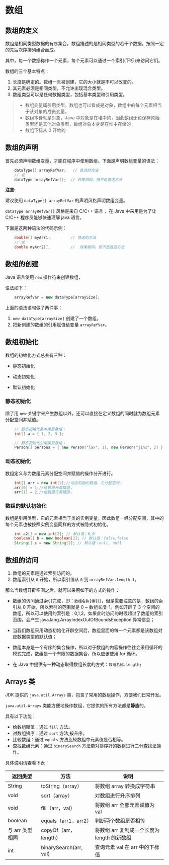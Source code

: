 # 数组

## 数组的定义

数组是相同类型数据的有序集合。数组描述的是相同类型的若干个数据，按照一定的先后次序排列组合而成。

其中，每一个数据称作一个元素，每个元素可以通过一个索引(下标)来访问它们。

数组的三个基本特点：

1. 长度是确定的。数组一旦被创建，它的大小就是不可以改变的。
2. 其元素必须是相同类型，不允许出现混合类型。
3. 数组类型可以是任何数据类型，包括基本类型和引用类型。

> - 数组变量属引用类型，数组也可以看成是对象，数组中的每个元素相当于该对象的成员变量。
> - 数组本身就是对象，Java 中对象是在堆中的，因此数组无论保存原始类型还是其他对象类型，数组对象本身是在堆中存储的
> - 数组下标从 0 开始的

## 数组的声明

首先必须声明数组变量，才能在程序中使用数组。下面是声明数组变量的语法：

```java
    dataType[] arrayRefVar;   // 首选的方法
    // 或
    dataType arrayRefVar[];  // 效果相同，但不是首选方法
```

**注意:**

建议使用 `dataType[] arrayRefVar` 的声明风格声明数组变量。

`dataType arrayRefVar[]` 风格是来自 C/C++ 语言 ，在 Java 中采用是为了让 C/C++ 程序员能够快速理解 java 语言。

下面是这两种语法的代码示例：

```java
    double[] myArr1;         // 首选的方法
    // 或
    double myArr2[];         //  效果相同，但不是首选方法
```

## 数组的创建

Java 语言使用 `new` 操作符来创建数组，

语法如下：

```java
    arrayRefVar = new dataType[arraySize];
```

上面的语法语句做了两件事：

1. `new dataType[arraySize]` 创建了一个数组。
2. 把新创建的数组的引用赋值给变量 `arrayRefVar`。

## 数组初始化

数组的初始化方式总共有三种：

- 静态初始化

- 动态初始化

- 默认初始化

### 静态初始化

除了用 `new` 关键字来产生数组以外，还可以直接在定义数组的同时就为数组元素分配空间并赋值。

```java
    // 静态初始化基本类型数组；
    int[] a = { 1, 2, 3 };

    // 静态初始化引用类型数组；
    Person[] persons = { new Person("lax", 1), new Person("jinx", 2) };
```

### 动态初始化

数组定义与为数组元素分配空间并赋值的操作分开进行。

```java
    int[] arr = new int[2];//动态初始化数组，先分配空间；
    arr[0] = 1;//给数组元素赋值；
    arr[1] = 2;//给数组元素赋值；
```

### 数组的默认初始化

数组是引用类型，它的元素相当于类的实例变量，因此数组一经分配空间，其中的每个元素也被按照实例变量同样的方式被隐式初始化。

```java
    int a2[] = new int[2]; // 默认值：0,0
    boolean[] b = new boolean[2]; // 默认值：false,false
    String[] s = new String[2]; // 默认值：null, null
```

## 数组的访问

1. 数组的元素是通过索引访问的。
2. 数组索引从 `0` 开始，所以索引值从 `0` 到 `arrayRefVar.length-1`。

那么当数组开辟空间之后，就可以采用如下的方式的操作：

- 数组的访问通过索引完成，即：`数组名称[索引]`，但是需要注意的是，数组的索引从 0 开始，所以索引的范围就是 0 ~ 数组长度-1。例如开辟了 3 个空间的数组，所以可以使用的索引是：0,1,2，如果此时访问的时候超过了数组的索引范围，会产生 java.lang.ArrayIndexOutOfBoundsException 异常信息；

- 当我们数组采用动态初始化开辟空间后，数组里面的每一个元素都是该数组对应数据类型的默认值；

- 数组本身是一个有序的集合操作，所以对于数组的内容操作往往会采用循环的模式完成，数组是一个有限的数据集合，所以应该使用 for 循环。

- 在 Java 中提供有一种动态取得数组长度的方式：`数组名称.length;`

## Arrays 类

JDK 提供的 `java.util.Arrays` 类，包含了常用的数组操作，方便我们日常开发。

`java.util.Arrays` 类能方便地操作数组，它提供的所有方法都是**静态**的。

具有以下功能：

- 给数组赋值：通过 `fill` 方法。
- 对数组排序：通过 `sort` 方法,按升序。
- 比较数组：通过 `equals` 方法比较数组中元素值是否相等。
- 查找数组元素：通过 `binarySearch` 方法能对排序好的数组进行二分查找法操作。

具体说明请查看下表：

| 返回类型        | 方法                   | 说明                                        |
| --------------- | ---------------------- | ------------------------------------------- |
| String          | toString（array）      | 将数组 array 转换成字符串                   |
| void            | sort（array）          | 对数组进行升序排列                          |
| void            | fill（arr，val）       | 将数组 arr 全部元素赋值为 val               |
| boolean         | equals（arr1，arr2）   | 判断两个数组是否相等                        |
| 与 arr 类型相同 | copyOf（arr，length）  | 将数组 arr 复制成一个长度为 length 的新数组 |
| int             | binarySearch(arr, val) | 查询元素 val 在 arr 中的下标值              |
